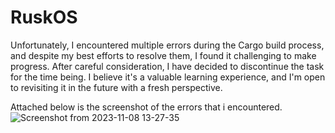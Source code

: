 # RuskOS

 Unfortunately, I encountered multiple errors during the Cargo build process, and despite my best efforts to resolve them, I found it challenging to make progress. After careful consideration, I have decided to discontinue the task for the time being. I believe it's a valuable learning experience, and I'm open to revisiting it in the future with a fresh perspective.
 

 Attached below is the screenshot of the errors that i encountered.
![Screenshot from 2023-11-08 13-27-35](https://github.com/priyanshu0463/amfoss-tasks/assets/112779111/98d517ef-47f5-4afb-8d8b-89d3f0d4cf84)
